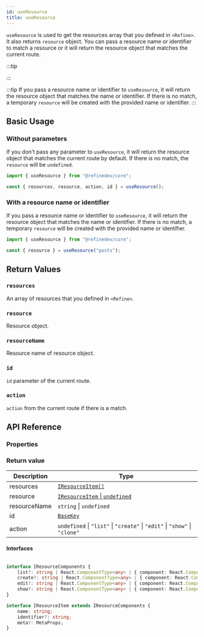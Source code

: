 ```yaml
---
id: useResource
title: useResource
---
```


`useResource` is used to get the resources array that you defined in `<Refine>`. It also returns `resource` object. You can pass a resource name or identifier to match a resource or it will return the resource object that matches the current route.

:::tip

:::

:::tip
If you pass a resource name or identifier to `useResource`, it will return the resource object that matches the name or identifier. If there is no match, a temporary `resource` will be created with the provided name or identifier.
:::

## Basic Usage

### Without parameters

If you don't pass any parameter to `useResource`, it will return the resource object that matches the current route by default. If there is no match, the `resource` will be `undefined`.

```ts
import { useResource } from "@refinedev/core";

const { resources, resource, action, id } = useResource();
```

### With a resource name or identifier

If you pass a resource name or identifier to `useResource`, it will return the resource object that matches the name or identifier. If there is no match, a temporary `resource` will be created with the provided name or identifier.

```ts
import { useResource } from "@refinedev/core";

const { resource } = useResource("posts");
```

## Return Values

### `resources`

An array of resources that you defined in `<Refine>`.

### `resource`

Resource object.

### `resourceName`

Resource name of resource object.

### `id`

`id` parameter of the current route.

### `action`

`action` from the current route if there is a match.

## API Reference

### Properties

<PropsTable module="@refinedev/core/useResource"  />

### Return value

| Description  | Type                                                                       |
| ------------ | -------------------------------------------------------------------------- |
| resources    | [`IResourceItem[]`](#interfaces)                                           |
| resource     | [`IResourceItem` \| `undefined`](#interfaces)                              |
| resourceName | `string` \| `undefined`                                                    |
| id           | [`BaseKey`](/api-reference/core/interfaces.md#basekey)                     |
| action       | `undefined` \| `"list"` \| `"create"` \| `"edit"` \| `"show"` \| `"clone"` |

#### Interfaces

```ts

interface IResourceComponents {
    list?: string | React.ComponentType<any> | { component: React.ComponentType<any>; path: string };
    create?: string | React.ComponentType<any> | { component: React.ComponentType<any>; path: string };
    edit?: string | React.ComponentType<any> | { component: React.ComponentType<any>; path: string };
    show?: string | React.ComponentType<any> | { component: React.ComponentType<any>; path: string };
}

interface IResourceItem extends IResourceComponents {
    name: string;
    identifier?: string;
    meta?: MetaProps;
}

```